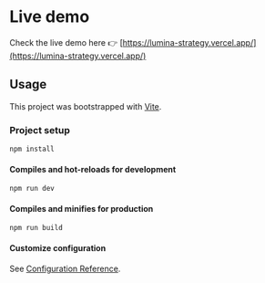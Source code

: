 # Live demo

Check the live demo here 👉️ [https://lumina-strategy.vercel.app/](https://lumina-strategy.vercel.app/)

## Usage

This project was bootstrapped with [Vite](https://vitejs.dev/).

### Project setup
```
npm install
```

#### Compiles and hot-reloads for development
```
npm run dev
```

#### Compiles and minifies for production
```
npm run build
```

#### Customize configuration
See [Configuration Reference](https://vitejs.dev/guide/).

